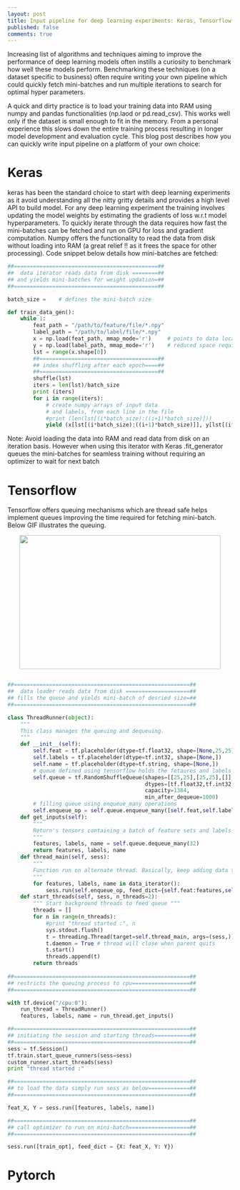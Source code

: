 ```yaml
---
layout: post
title: Input pipeline for deep learning experiments: Keras, Tensorflow and Pytorch 
published: false
comments: true
---
```


Increasing list of algorithms and techniques aiming to improve the performance of deep learning models often instills a curiosity to benchmark how well these models perform. Benchmarking these techniques (on a dataset specific to business) often require writing your own pipeline which could quickly fetch mini-batches and run multiple iterations to search for optimal hyper parameters.

A quick and dirty practice is to load your training data into RAM using numpy and pandas functionalities (np.laod or pd.read_csv). This works well only if the dataset is small enough to fit in the memory. From a personal experience this slows down the entire training process resulting in longer model development and evaluation cycle. This blog post describes how you can quickly write input pipeline on a platform of your own choice:

# Keras
keras has been the standard choice to start with deep learning experiments as it avoid understanding all the nitty gritty details and provides a high level API to build model. For any deep learning experiment the training involves updating the model weights by estimating the gradients of loss w.r.t model hyperparameters. To quickly iterate through the data requires how fast the mini-batches can be fetched and run on GPU for loss and gradient computation. Numpy offers the functionality to read the data from disk without loading into RAM (a great relief !! as it frees the space for other processing). Code snippet below details how mini-batches are fetched:

```python
##=============================================##
##  data iterator reads data from disk ========##
## and yields mini-batches for weight updation=##
##=============================================##

batch_size =    # defines the mini-batch size

def train_data_gen():
    while 1:
        feat_path = "/path/to/feature/file/*.npy"
        label_path = "/path/to/label/file/*.npy"
        x = np.load(feat_path, mmap_mode='r')     # points to data location in memory mapped mode
        y = np.load(label_path, mmap_mode='r')    # reduced space requirement since data is not loaded in RAM
        lst = range(x.shape[0])
        ##=====================================##
        ## index shuffling after each epoch====##
        ##=====================================##
        shuffle(lst)
        iters = len(lst)/batch_size
        print (iters)
        for i in range(iters):
            # create numpy arrays of input data
            # and labels, from each line in the file
            #print (len(lst[(i*batch_size):((i+1)*batch_size)]))
            yield (x[lst[(i*batch_size):((i+1)*batch_size)]], y[lst[(i*batch_size):((i+1)*batch_size)]])
```

Note: Avoid loading the data into RAM and read data from disk on an iteration basis. However when using this iterator with Keras .fit_generator queues the mini-batches for seamless training without requiring an optimizer to wait for next batch

# Tensorflow

Tensorflow offers queuing mechanisms which are thread safe helps implement queues improving the time required for fetching mini-batch. Below GIF illustrates the queuing.

<p align="center"> <img src="https://www.tensorflow.org/images/IncremeterFifoQueue.gif" width="450" height="300" /> </p>

```python

##=======================================================##
##  data loader reads data from disk ====================##
## fills the queue and yields mini-batch of desried size=##
##=======================================================##

class ThreadRunner(object):
    """
    This class manages the queuing and dequeuing.
    """
    def __init__(self):
        self.feat = tf.placeholder(dtype=tf.float32, shape=[None,25,25])
        self.labels = tf.placeholder(dtype=tf.int32, shape=[None,])
        self.name = tf.placeholder(dtype=tf.string, shape=[None,])
        # queue defined using tensorflow holds the fetaures and labels equal to capacity defined
        self.queue = tf.RandomShuffleQueue(shapes=[[25,25],[25,25],[]],
                                           dtypes=[tf.float32,tf.int32,tf.string],
                                           capacity=1384,
                                           min_after_dequeue=1000)
        # filling queue using enqueue_many operations
        self.enqueue_op = self.queue.enqueue_many([self.feat,self.labels,self.name])
    def get_inputs(self):
        """
        Return's tensors containing a batch of feature sets and labels of size 32
        """
        features, labels, name = self.queue.dequeue_many(32)
        return features, labels, name
    def thread_main(self, sess):
        """
        Function run on alternate thread. Basically, keep adding data to the queue.
        """
        for features, labels, name in data_iterator():
            sess.run(self.enqueue_op, feed_dict={self.feat:features,self.labels:labels, self.name:name})
    def start_threads(self, sess, n_threads=2):
        """ Start background threads to feed queue """
        threads = []
        for n in range(n_threads):
            #print "thread started :", n
            sys.stdout.flush()
            t = threading.Thread(target=self.thread_main, args=(sess,))
            t.daemon = True # thread will close when parent quits
            t.start()
            threads.append(t)
        return threads
        
##=======================================================##
## restricts the queuing process to cpu==================##
##=======================================================##

with tf.device("/cpu:0"):
    run_thread = ThreadRunner()
    features, labels, name = run_thread.get_inputs()

##=======================================================##
## initiating the session and starting threads===========##
##=======================================================##
sess = tf.Session()
tf.train.start_queue_runners(sess=sess)
custom_runner.start_threads(sess)
print "thread started :"

##=======================================================##
## to load the data simply run sess as below=============##
##=======================================================##

feat_X, Y = sess.run([features, labels, name])

##=======================================================##
## call optimizer to run on mini-batch===================##
##=======================================================##

sess.run([train_opt], feed_dict = {X: feat_X, Y: Y})
```

# Pytorch
